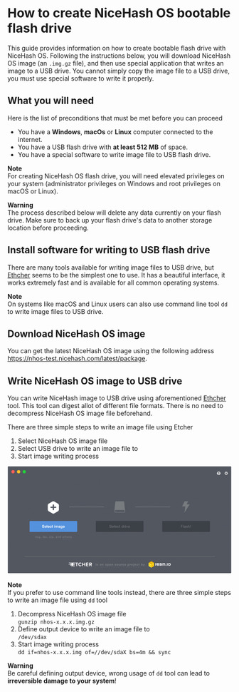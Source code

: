# How to create NiceHash OS bootable flash drive
This guide provides information on how to create bootable flash drive with NiceHash OS. Following the instructions below, you will download NiceHash OS image (an `.img.gz` file), and then use special application that writes an image to a USB drive. You cannot simply copy the image file to a USB drive, you must use special software to write it properly.

## What you will need
Here is the list of preconditions that must be met before you can proceed
* You have a **Windows**, **macOs** or **Linux** computer connected to the internet.
* You have a USB flash drive with **at least 512 MB** of space.
* You have a special software to write image file to USB flash drive.

**Note**<br/>
For creating NiceHash OS flash drive, you will need elevated privileges on your system (administrator privileges on Windows and root privileges on macOS or Linux).

**Warning**<br/>
The process described below will delete any data currently on your flash drive. Make sure to back up your flash drive's data to another storage location before proceeding.

## Install software for writing to USB flash drive
There are many tools available for writing image files to USB drive, but [Ethcher](https://etcher.io) seems to be the simplest one to use. It has a beautiful interface, it works extremely fast and is available for all common operating systems.

**Note**<br/>
On systems like macOS and Linux users can also use command line tool `dd` to write image files to USB drive.

## Download NiceHash OS image
You can get the latest NiceHash OS image using the following address https://nhos-test.nicehash.com/latest/package.

## Write NiceHash OS image to USB drive
You can write NiceHash image to USB drive using aforementioned [Ethcher](https://etcher.io) tool. This tool can digest allot of different file formats. There is no need to decompress NiceHash OS image file beforehand.

There are three simple steps to write an image file using Etcher
1. Select NiceHash OS image file
2. Select USB drive to write an image file to
3. Start image writing process

![](images/etcher.gif)

**Note**<br/>
If you prefer to use command line tools instead, there are three simple steps to write an image file using `dd` tool
1. Decompress NiceHash OS image file<br/>
   `gunzip nhos-x.x.x.img.gz`
2. Define output device to write an image file to<br/>
   `/dev/sdax`
3. Start image writing process<br/>
   `dd if=nhos-x.x.x.img of=//dev/sdaX bs=4m && sync`

**Warning**<br/>
Be careful defining output device, wrong usage of `dd` tool can lead to **irreversible damage to your system**!
